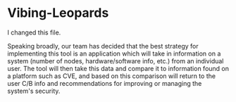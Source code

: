 # Vibing-Leopards
I changed this file.


Speaking broadly, our team has decided that the best strategy for implementing this tool is an application which will take in information on a system (number of nodes, hardware/software info, etc.) from an individual user. The tool will then take this data and compare it to information found on a platform such as CVE, and based on this comparison will return to the user C/B info and recommendations for improving or managing the system's security.
